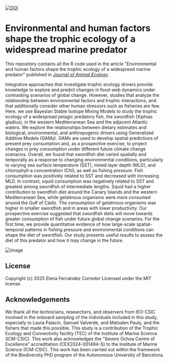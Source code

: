 [![DOI](https://zenodo.org/badge/DOI/10.5281/zenodo.15528189.svg)](https://doi.org/10.5281/zenodo.15528189)
# Environmental and human factors shape the trophic ecology of a widespread marine predator
This repository contains all the R code used in the article "Environmental and human factors shape the trophic ecology of a widespread marine predator" published in [*Journal of Animal Ecology*](https://doi.org/10.1111/1365-2656.70087).

Integrative approaches that investigate trophic ecology drivers provide knowledge to explore and predict changes in food-web dynamics under contrasting scenarios of global change. However, studies that analyze the relationship between environmental factors and trophic interactions, and that additionally consider other human stressors such as fisheries are few. Here, we use Bayesian Stable Isotope Mixing Models to study the trophic ecology of a widespread pelagic predatory fish, the swordfish (Xiphias gladius), in the western Mediterranean Sea and the adjacent Atlantic waters. We explore the relationships between dietary estimates and biological, environmental, and anthropogenic drivers using Generalized Additive Models (GAMs). GAMs are used to develop spatial predictions of present prey consumption and, as a prospective exercise, to project changes in prey consumption under different future climate change scenarios. Overall, we found that swordfish diet varied spatially and temporally as a response to changing environmental conditions, particularly to varying sea surface temperature (SST), mixed layer depth (MLD), and chlorophyll-a concentration (Chl); as well as fishing pressure. Fish consumption was positively related to SST and decreased with increasing MLD. In contrast, squid consumption was negatively related to SST and greatest among swordfish of intermediate lengths. Squid had a higher contribution to swordfish diet around the Canary Islands and the western Mediterranean Sea, while gelatinous organisms were more consumed around the Gulf of Cádiz. The consumption of gelatinous organisms was higher in smaller swordfish and in areas with lower productivity. Our prospective exercise suggested that swordfish diets will move towards greater consumption of fish under future global change scenarios. For the first time, we provide quantitative evidence of how large-scale spatial-temporal patterns in fishing pressure and environmental conditions can shape the diet of swordfish. Our study presents useful results to assess the diet of this predator and how it may change in the future.

![image](https://github.com/user-attachments/assets/c084acc3-cd7d-4f02-9763-bbdc9349a87d)

## License
Copyright (c) 2025 Elena Fernández Corredor Licensed under the MIT license.

## Acknowledgements
We thank all the technicians, researchers, and observers from IEO-CSIC involved in the onboard sampling of the individuals included in this study, especially to Laura Palacín, Samuel Valverde, and Matxalen Pauly, and the fishers that made this possible. This study is a contribution of the Trophic Ecology and Connectivity facility (TEC) of the Institute of Marine Science (ICM-CSIC). This work also acknowledges the “Severo Ochoa Centre of Excellence” accreditation (CEX2024-001494-S) to the Institute of Marine Science (ICM-CSIC). This work has been carried out within the framework of the Biodiversity PhD program of the Autonomous University of Barcelona. 
